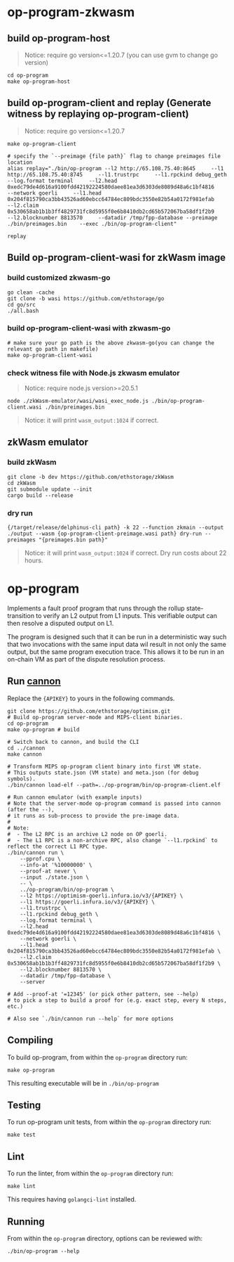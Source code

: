 # op-program-zkwasm

## build op-program-host
> Notice: require go version<=1.20.7 (you can use gvm to change go version)
```
cd op-program
make op-program-host
```

## build op-program-client and replay (Generate witness by replaying op-program-client)
> Notice: require go version<=1.20.7

```
make op-program-client

# specify the `--preimage {file path}` flag to change preimages file location
alias replay="./bin/op-program --l2 http://65.108.75.40:8645     --l1 http://65.108.75.40:8745     --l1.trustrpc     --l1.rpckind debug_geth     --log.format terminal     --l2.head 0xedc79de4d616a9100fdd42192224580daee81ea3d6303de8089d48a6c1bf4816     --network goerli     --l1.head 0x204f815790ca3bb43526ad60ebcc64784ec809bdc3550e82b54a0172f981efab     --l2.claim 0x530658ab1b1b3ff4829731fc8d5955f0e6b8410db2cd65b572067ba58df1f2b9     --l2.blocknumber 8813570     --datadir /tmp/fpp-database --preimage ./bin/preimages.bin    --exec ./bin/op-program-client"

replay
```

## Build op-program-client-wasi for zkWasm image

### build customized zkwasm-go
```
go clean -cache
git clone -b wasi https://github.com/ethstorage/go
cd go/src
./all.bash
```

### build op-program-client-wasi with zkwasm-go
```
# make sure your go path is the above zkwasm-go(you can change the relevant go path in makefile)
make op-program-client-wasi
```

### check witness file with Node.js zkwasm emulator
> Notice: require node.js version>=20.5.1
```
node ./zkWasm-emulator/wasi/wasi_exec_node.js ./bin/op-program-client.wasi ./bin/preimages.bin
```
> Notice: it will print `wasm_output:1024` if correct.

## zkWasm emulator

### build zkWasm
```
git clone -b dev https://github.com/ethstorage/zkWasm
cd zkWasm
git submodule update --init
cargo build --release
```

### dry run
```
{/target/release/delphinus-cli path} -k 22 --function zkmain --output ./output --wasm {op-program-client-preimage.wasi path} dry-run --preimages "{preimages.bin path}"
```
> Notice: it will print `wasm_output:1024` if correct. Dry run costs about 22 hours.


# op-program

Implements a fault proof program that runs through the rollup state-transition to verify an L2 output from L1 inputs.
This verifiable output can then resolve a disputed output on L1.

The program is designed such that it can be run in a deterministic way such that two invocations with the same input
data wil result in not only the same output, but the same program execution trace. This allows it to be run in an
on-chain VM as part of the dispute resolution process.


## Run [cannon](https://github.com/ethstorage/optimism/tree/develop/cannon)

Replace the `{APIKEY}` to yours in the following commands.

```
git clone https://github.com/ethstorage/optimism.git
# Build op-program server-mode and MIPS-client binaries.
cd op-program
make op-program # build

# Switch back to cannon, and build the CLI
cd ../cannon
make cannon

# Transform MIPS op-program client binary into first VM state.
# This outputs state.json (VM state) and meta.json (for debug symbols).
./bin/cannon load-elf --path=../op-program/bin/op-program-client.elf

# Run cannon emulator (with example inputs)
# Note that the server-mode op-program command is passed into cannon (after the --),
# it runs as sub-process to provide the pre-image data.
#
# Note:
#  - The L2 RPC is an archive L2 node on OP goerli.
#  - The L1 RPC is a non-archive RPC, also change `--l1.rpckind` to reflect the correct L1 RPC type.
./bin/cannon run \
    --pprof.cpu \
    --info-at '%10000000' \
    --proof-at never \
    --input ./state.json \
    -- \
    ../op-program/bin/op-program \
    --l2 https://optimism-goerli.infura.io/v3/{APIKEY} \
    --l1 https://goerli.infura.io/v3/{APIKEY} \
    --l1.trustrpc \
    --l1.rpckind debug_geth \
    --log.format terminal \
    --l2.head 0xedc79de4d616a9100fdd42192224580daee81ea3d6303de8089d48a6c1bf4816 \
    --network goerli \
    --l1.head 0x204f815790ca3bb43526ad60ebcc64784ec809bdc3550e82b54a0172f981efab \
    --l2.claim 0x530658ab1b1b3ff4829731fc8d5955f0e6b8410db2cd65b572067ba58df1f2b9 \
    --l2.blocknumber 8813570 \
    --datadir /tmp/fpp-database \
    --server

# Add --proof-at '=12345' (or pick other pattern, see --help)
# to pick a step to build a proof for (e.g. exact step, every N steps, etc.)

# Also see `./bin/cannon run --help` for more options

```

## Compiling

To build op-program, from within the `op-program` directory run:

```shell
make op-program
```

This resulting executable will be in `./bin/op-program`

## Testing

To run op-program unit tests, from within the `op-program` directory run:

```shell
make test
```

## Lint

To run the linter, from within the `op-program` directory run:
```shell
make lint
```

This requires having `golangci-lint` installed.

## Running

From within the `op-program` directory, options can be reviewed with:

```shell
./bin/op-program --help
```
